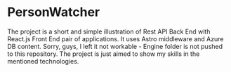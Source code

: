 # PersonWatcher
The project is a short and simple illustration of Rest API Back End with React.js Front End pair of applications. It uses Astro middleware and Azure DB content.
Sorry, guys, I left it not workable - Engine folder is not pushed to this repository. The project is just aimed to show my skills in the mentioned technologies. 
